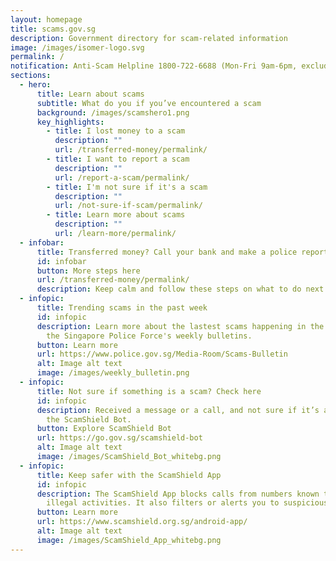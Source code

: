 ```yaml
---
layout: homepage
title: scams.gov.sg
description: Government directory for scam-related information
image: /images/isomer-logo.svg
permalink: /
notification: Anti-Scam Helpline 1800-722-6688 (Mon-Fri 9am-6pm, excluding PH)
sections:
  - hero:
      title: Learn about scams
      subtitle: What do you if you’ve encountered a scam
      background: /images/scamshero1.png
      key_highlights:
        - title: I lost money to a scam
          description: ""
          url: /transferred-money/permalink/
        - title: I want to report a scam
          description: ""
          url: /report-a-scam/permalink/
        - title: I'm not sure if it's a scam
          description: ""
          url: /not-sure-if-scam/permalink/
        - title: Learn more about scams
          description: ""
          url: /learn-more/permalink/
  - infobar:
      title: Transferred money? Call your bank and make a police report.
      id: infobar
      button: More steps here
      url: /transferred-money/permalink/
      description: Keep calm and follow these steps on what to do next.
  - infopic:
      title: Trending scams in the past week
      id: infopic
      description: Learn more about the lastest scams happening in the past week from
        the Singapore Police Force's weekly bulletins.
      button: Learn more
      url: https://www.police.gov.sg/Media-Room/Scams-Bulletin
      alt: Image alt text
      image: /images/weekly_bulletin.png
  - infopic:
      title: Not sure if something is a scam? Check here
      id: infopic
      description: Received a message or a call, and not sure if it’s a scam? Check on
        the ScamShield Bot.
      button: Explore ScamShield Bot
      url: https://go.gov.sg/scamshield-bot
      alt: Image alt text
      image: /images/ScamShield_Bot_whitebg.png
  - infopic:
      title: Keep safer with the ScamShield App
      id: infopic
      description: The ScamShield App blocks calls from numbers known to be used in
        illegal activities. It also filters or alerts you to suspicious SMSes.
      button: Learn more
      url: https://www.scamshield.org.sg/android-app/
      alt: Image alt text
      image: /images/ScamShield_App_whitebg.png
---
```

